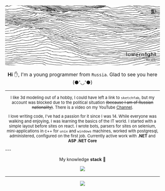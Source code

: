 ﻿<p align="center">
<img src="resources/banner_fnl.png" alt="banner">
</p>

<p align="center" style="font-size: 16px">
<strong>Hi</strong> ✋, I'm a young programmer from <code>Russia</code>. Glad to see you here (●'◡'●)
</p>

---

<p align="center" style="font-size: 13px">
I like 3d modeling out of a hobby, 
I could have left a link to <code>sketchfab</code>,
but my account was blocked due to the political situation 
<strike>(because I am of Russian nationality)</strike>. 
There is a video on my YouTube 
<a href="https://www.youtube.com/channel/UC3lD0dc9YRnF5z4bUbE-FpA">Channel</a>.
</p>

<p align="center" style="align-content: center; font-size: 13px">
I love writing code, I've had a passion for it since I was 14.
While everyone was walking and enjoying, I was learning the basics of the IT world.
I started with a simple layout before sites on react.
I wrote bots, parsers for sites on selenium, 
mini-applications in c++ for <code>unix</code> and <code>windows</code> machines,
worked with postgresql, administered, configured on the first job. 
Currently active work with <strong>.NET</strong> and <strong>ASP .NET Core</strong>
</p>
---

<p align="center" style="font-size: 14px">My knowledge <strong>stack</strong> 🧠</p>

<p align="center">
  <a href="https://skillicons.dev">
    <img src="https://skillicons.dev/icons?i=git,cs,dotnet,cpp,cmake,html,css,bootstrap,react,ts,js,postgresql,redis" />
  </a>
</p>

---

<p align="center">
<img src="https://github-profile-trophy.vercel.app/?username=lowern1ght">
</p>



